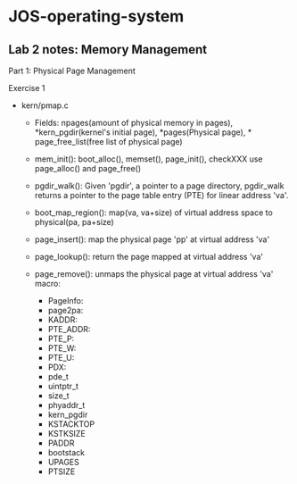 # JOS-operating-system

## Lab 2 notes: Memory Management

Part 1: Physical Page Management

Exercise 1

- kern/pmap.c
  - Fields: npages(amount of physical memory in pages), *kern_pgdir(kernel's initial page), *pages(Physical page), * page_free_list(free list of physical page)
  - mem_init(): boot_alloc(), memset(), page_init(), checkXXX use page_alloc() and page_free() 

  - pgdir_walk(): Given 'pgdir', a pointer to a page directory, pgdir_walk returns a pointer to the page table entry (PTE) for linear address 'va'.
  - boot_map_region(): map(va, va+size) of virtual address space to physical(pa, pa+size)
  - page_insert(): map the physical page 'pp' at virtual address 'va'
  - page_lookup(): return the page mapped at virtual address 'va'
  - page_remove(): unmaps the physical page at virtual address 'va'
  macro:
    - PageInfo:
    - page2pa:
    - KADDR:
    - PTE_ADDR:
    - PTE_P:
    - PTE_W:
    - PTE_U:
    - PDX:
    - pde_t
    - uintptr_t
    - size_t
    - phyaddr_t
    - kern_pgdir
    - KSTACKTOP  
    - KSTKSIZE
    - PADDR
    - bootstack
    - UPAGES
    - PTSIZE

